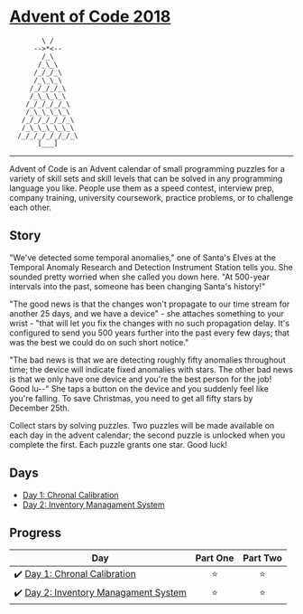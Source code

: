 # [Advent of Code 2018](https://adventofcode.com/2018)

            \ /
          -->*<--
            /_\
           /_\_\
          /_/_/_\
          /_\_\_\
         /_/_/_/_\
         /_\_\_\_\
        /_/_/_/_/_\
        /_\_\_\_\_\
       /_/_/_/_/_/_\
       /_\_\_\_\_\_\
      /_/_/_/_/_/_/_\
           [___]
------------------------------------------------

Advent of Code is an Advent calendar of small programming puzzles for a variety of skill sets and skill levels that can be solved in any programming language you like. People use them as a speed contest, interview prep, company training, university coursework, practice problems, or to challenge each other.

## Story

"We've detected some temporal anomalies," one of Santa's Elves at the Temporal Anomaly Research and Detection Instrument Station tells you. She sounded pretty worried when she called you down here. "At 500-year intervals into the past, someone has been changing Santa's history!"

"The good news is that the changes won't propagate to our time stream for another 25 days, and we have a device" - she attaches something to your wrist - "that will let you fix the changes with no such propagation delay. It's configured to send you 500 years further into the past every few days; that was the best we could do on such short notice."

"The bad news is that we are detecting roughly fifty anomalies throughout time; the device will indicate fixed anomalies with stars. The other bad news is that we only have one device and you're the best person for the job! Good lu--" She taps a button on the device and you suddenly feel like you're falling. To save Christmas, you need to get all fifty stars by December 25th.

Collect stars by solving puzzles. Two puzzles will be made available on each day in the advent calendar; the second puzzle is unlocked when you complete the first. Each puzzle grants one star. Good luck!

## Days

- [Day 1: Chronal Calibration](day01-chronal-calibration/)
- [Day 2: Inventory Managament System](day02-inventory-management-system/)

## Progress

| Day  | Part One | Part Two | 
|---|:---:|:---:|
|✔️ [Day 1: Chronal Calibration](https://github.com/barclayd/advent-of-code-18/day01-chronal-calibration/)  | ⭐️ | ⭐️ |
|✔️ [Day 2: Inventory Managament System](https://github.com/barclayd/advent-of-code-18/day02-inventory-management-system/)  | ⭐️ | ⭐️ |
